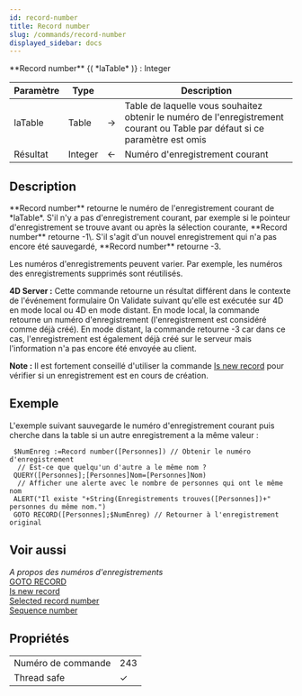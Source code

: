 ```yaml
---
id: record-number
title: Record number
slug: /commands/record-number
displayed_sidebar: docs
---
```


<!--REF #_command_.Record number.Syntax-->**Record number** {( *laTable* )} : Integer<!-- END REF-->
<!--REF #_command_.Record number.Params-->
| Paramètre | Type |  | Description |
| --- | --- | --- | --- |
| laTable | Table | &#8594;  | Table de laquelle vous souhaitez obtenir le numéro de l'enregistrement courant ou Table par défaut si ce paramètre est omis |
| Résultat | Integer | &#8592; | Numéro d'enregistrement courant |

<!-- END REF-->

## Description 

<!--REF #_command_.Record number.Summary-->**Record number** retourne le numéro de l'enregistrement courant de *laTable*.<!-- END REF--> S'il n'y a pas d'enregistrement courant, par exemple si le pointeur d'enregistrement se trouve avant ou après la sélection courante, **Record number** retourne -1\. S'il s'agit d'un nouvel enregistrement qui n'a pas encore été sauvegardé, **Record number** retourne -3.

Les numéros d'enregistrements peuvent varier. Par exemple, les numéros des enregistrements supprimés sont réutilisés. 

**4D Server :** Cette commande retourne un résultat différent dans le contexte de l'événement formulaire On Validate suivant qu'elle est exécutée sur 4D en mode local ou 4D en mode distant. En mode local, la commande retourne un numéro d'enregistrement (l'enregistrement est considéré comme déjà créé). En mode distant, la commande retourne -3 car dans ce cas, l'enregistrement est également déjà créé sur le serveur mais l'information n'a pas encore été envoyée au client.

**Note :** Il est fortement conseillé d'utiliser la commande [Is new record](is-new-record.md) pour vérifier si un enregistrement est en cours de création. 

## Exemple 

L'exemple suivant sauvegarde le numéro d'enregistrement courant puis cherche dans la table si un autre enregistrement a la même valeur : 

```4d
 $NumEnreg :=Record number([Personnes]) // Obtenir le numéro d'enregistrement
  // Est-ce que quelqu'un d'autre a le même nom ?
 QUERY([Personnes];[Personnes]Nom=[Personnes]Nom)
  // Afficher une alerte avec le nombre de personnes qui ont le même nom
 ALERT("Il existe "+String(Enregistrements trouves([Personnes])+" personnes du même nom.")
 GOTO RECORD([Personnes];$NumEnreg) // Retourner à l'enregistrement original
```

## Voir aussi 

*A propos des numéros d'enregistrements*  
[GOTO RECORD](goto-record.md)  
[Is new record](is-new-record.md)  
[Selected record number](selected-record-number.md)  
[Sequence number](sequence-number.md)  

## Propriétés

|  |  |
| --- | --- |
| Numéro de commande | 243 |
| Thread safe | &check; |


